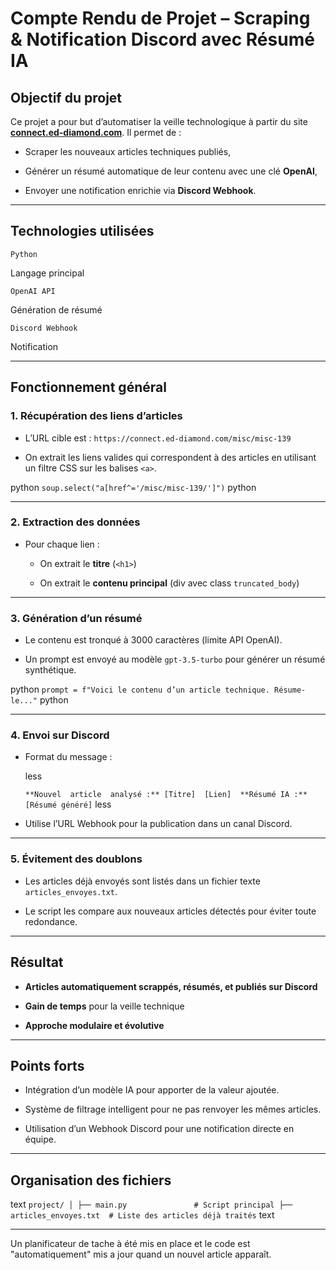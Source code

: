# Compte Rendu de Projet – Scraping & Notification Discord avec Résumé IA

##  Objectif du projet

Ce projet a pour but d’automatiser la veille technologique à partir du site **[connect.ed-diamond.com](https://connect.ed-diamond.com)**. Il permet de :

-   Scraper les nouveaux articles techniques publiés,
    
-   Générer un résumé automatique de leur contenu avec une clé **OpenAI**,
    
-   Envoyer une notification enrichie via **Discord Webhook**.
    

----------

##  Technologies utilisées


`Python`

Langage principal

`OpenAI API`

Génération de résumé

`Discord Webhook`

Notification

----------

##  Fonctionnement général

### 1. **Récupération des liens d’articles**

-   L’URL cible est : `https://connect.ed-diamond.com/misc/misc-139`
    
-   On extrait les liens valides qui correspondent à des articles en utilisant un filtre CSS sur les balises `<a>`.
    

python
`soup.select("a[href^='/misc/misc-139/']")` 
python

----------

### 2. **Extraction des données**

-   Pour chaque lien :
    
    -   On extrait le **titre** (`<h1>`)
        
    -   On extrait le **contenu principal** (div avec class `truncated_body`)
        

----------

### 3. **Génération d’un résumé**

-   Le contenu est tronqué à 3000 caractères (limite API OpenAI).
    
-   Un prompt est envoyé au modèle `gpt-3.5-turbo` pour générer un résumé synthétique.
    

python
`prompt = f"Voici le contenu d’un article technique. Résume-le..."` 
python

----------

### 4. **Envoi sur Discord**

-   Format du message :
    
    less
    
    `**Nouvel  article  analysé :** [Titre]  [Lien]  **Résumé IA :** [Résumé généré]`
    less
    
-   Utilise l’URL Webhook pour la publication dans un canal Discord.
    

----------

### 5. **Évitement des doublons**

-   Les articles déjà envoyés sont listés dans un fichier texte `articles_envoyes.txt`.
    
-   Le script les compare aux nouveaux articles détectés pour éviter toute redondance.
    

----------

##  Résultat

-   **Articles automatiquement scrappés, résumés, et publiés sur Discord**
    
-   **Gain de temps** pour la veille technique
    
-   **Approche modulaire et évolutive**
    

----------

## Points forts

-   Intégration d’un modèle IA pour apporter de la valeur ajoutée.
    
-   Système de filtrage intelligent pour ne pas renvoyer les mêmes articles.
    
-   Utilisation d’un Webhook Discord pour une notification directe en équipe.
    

----------

## Organisation des fichiers

text
`project/
│
├── main.py               # Script principal
├── articles_envoyes.txt  # Liste des articles déjà traités`
text

    

----------
Un planificateur de tache à été mis en place et le code est "automatiquement" mis a jour quand un nouvel article apparaît.
